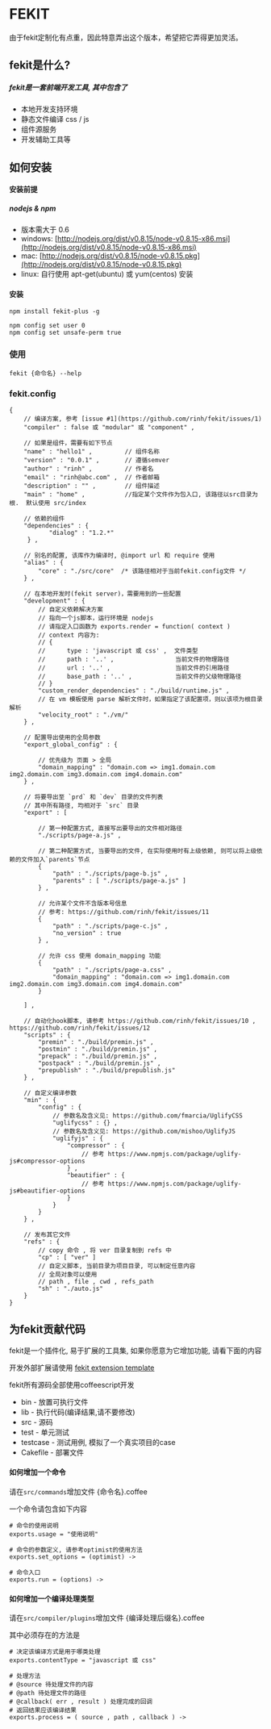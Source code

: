 FEKIT
=====================

由于fekit定制化有点重，因此特意弄出这个版本，希望把它弄得更加灵活。

## fekit是什么? ##

##### fekit是一套前端开发工具, 其中包含了
* 本地开发支持环境
* 静态文件编译 css / js
* 组件源服务
* 开发辅助工具等

## 如何安装 ##

#### 安装前提

##### nodejs & npm
* 版本需大于 0.6
* windows: [http://nodejs.org/dist/v0.8.15/node-v0.8.15-x86.msi](http://nodejs.org/dist/v0.8.15/node-v0.8.15-x86.msi)
* mac: [http://nodejs.org/dist/v0.8.15/node-v0.8.15.pkg](http://nodejs.org/dist/v0.8.15/node-v0.8.15.pkg)
* linux: 自行使用 apt-get(ubuntu) 或 yum(centos) 安装

#### 安装
    
    npm install fekit-plus -g

    npm config set user 0
    npm config set unsafe-perm true

### 使用

    fekit {命令名} --help 

### fekit.config

    {
        // 编译方案, 参考 [issue #1](https://github.com/rinh/fekit/issues/1)
        "compiler" : false 或 "modular" 或 "component" ,

        // 如果是组件，需要有如下节点
        "name" : "hello1" ,         // 组件名称
        "version" : "0.0.1" ,       // 遵循semver
        "author" : "rinh" ,         // 作者名
        "email" : "rinh@abc.com" ,  // 作者邮箱
        "description" : "" ,        // 组件描述
        "main" : "home" ,           //指定某个文件作为包入口, 该路径以src目录为根.  默认使用 src/index  

        // 依赖的组件
        "dependencies" : {
               "dialog" : "1.2.*"    
         } , 

        // 别名的配置, 该库作为编译时, @import url 和 require 使用
        "alias" : {
            "core" : "./src/core"  /* 该路径相对于当前fekit.config文件 */
        } ,

        // 在本地开发时(fekit server)，需要用到的一些配置
        "development" : {
            // 自定义依赖解决方案
            // 指向一个js脚本，运行环境是 nodejs
            // 请指定入口函数为 exports.render = function( context )
            // context 内容为:
            // {
            //      type : 'javascript 或 css' ,  文件类型
            //      path : '..' ,                 当前文件的物理路径
            //      url : '..' ,                  当前文件的引用路径
            //      base_path : '..' ,            当前文件的父级物理路径
            // }
            "custom_render_dependencies" : "./build/runtime.js" , 
            // 在 vm 模板使用 parse 解析文件时，如果指定了该配置项，则以该项为根目录解析
            "velocity_root" : "./vm/" 
        } ,

        // 配置导出使用的全局参数
        "export_global_config" : {

            // 优先级为 页面 > 全局
            "domain_mapping" : "domain.com => img1.domain.com img2.domain.com img3.domain.com img4.domain.com"
        } ,

        // 将要导出至 `prd` 和 `dev` 目录的文件列表
        // 其中所有路径, 均相对于 `src` 目录
        "export" : [

            // 第一种配置方式, 直接写出要导出的文件相对路径
            "./scripts/page-a.js" ,   

            // 第二种配置方式, 当要导出的文件, 在实际使用时有上级依赖, 则可以将上级依赖的文件加入`parents`节点
            { 
                "path" : "./scripts/page-b.js" ,
                "parents" : [ "./scripts/page-a.js" ]
            } , 

            // 允许某个文件不含版本号信息 
            // 参考: https://github.com/rinh/fekit/issues/11
            {
                "path" : "./scripts/page-c.js" , 
                "no_version" : true
            } ,

            // 允许 css 使用 domain_mapping 功能
            {
                "path" : "./scripts/page-a.css" , 
                "domain_mapping" : "domain.com => img1.domain.com img2.domain.com img3.domain.com img4.domain.com"
            }
            
        ] ,

        // 自动化hook脚本, 请参考 https://github.com/rinh/fekit/issues/10 , https://github.com/rinh/fekit/issues/12
        "scripts" : {
            "premin" : "./build/premin.js" ,
            "postmin" : "./build/premin.js" ,
            "prepack" : "./build/premin.js" ,
            "postpack" : "./build/premin.js" , 
            "prepublish" : "./build/prepublish.js"
        } ,

        // 自定义编译参数
        "min" : {
            "config" : {
                // 参数名及含义见: https://github.com/fmarcia/UglifyCSS
                "uglifycss" : {} , 
                // 参数名及含义见: https://github.com/mishoo/UglifyJS
                "uglifyjs" : {
                    "compressor" : {
                        // 参考 https://www.npmjs.com/package/uglify-js#compressor-options
                    } , 
                    "beautifier" : {
                        // 参考 https://www.npmjs.com/package/uglify-js#beautifier-options
                    }
                }
            }
        } , 

        // 发布其它文件
        "refs" : {
            // copy 命令 , 将 ver 目录复制到 refs 中
            "cp" : [ "ver" ]
            // 自定义脚本, 当前目录为项目目录, 可以制定任意内容
            // 全局对象可以使用 
            // path , file , cwd , refs_path 
            "sh" : "./auto.js"
        }
    }

## 为fekit贡献代码

fekit是一个插件化, 易于扩展的工具集, 如果你愿意为它增加功能, 请看下面的内容

开发外部扩展请使用 [fekit extension template](https://github.com/rinh/fekit-extension-template)

fekit所有源码全部使用coffeescript开发

* bin - 放置可执行文件
* lib - 执行代码(编译结果,请不要修改)
* src - 源码
* test - 单元测试
* testcase - 测试用例, 模拟了一个真实项目的case
* Cakefile - 部署文件

#### 如何增加一个命令  ####

请在`src/commands`增加文件 {命令名}.coffee

一个命令请包含如下内容 

    # 命令的使用说明
    exports.usage = "使用说明"
    
    # 命令的参数定义, 请参考optimist的使用方法
    exports.set_options = (optimist) ->
    
    # 命令入口
    exports.run = (options) ->

#### 如何增加一个编译处理类型 ####

请在`src/compiler/plugins`增加文件 {编译处理后缀名}.coffee

其中必须存在的方法是

    # 决定该编译方式是用于哪类处理
    exports.contentType = "javascript 或 css"
    
    # 处理方法
    # @source 待处理文件的内容
    # @path 待处理文件的路径
    # @callback( err , result ) 处理完成的回调
    # 返回结果应该编译结果 
    exports.process = ( source , path , callback ) ->

